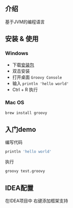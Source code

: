 ## 介绍
基于JVM的编程语言



## 安装 & 使用

### Windows
- 下载[安装包](https://bintray.com/groovy/Distributions/Windows-Installer/groovy-3.0.7-installer#files)
- 双击安装
- 打开桌面 `Groovy Console`
- 输入 `println 'hello world'`
- Ctrl + R 执行

### Mac OS
```bash
brew install groovy
```

## 入门demo
编写代码
```groovy
println 'hello world'
```

执行
```bash
groovy test.groovy
```

## IDEA配置
在IDEA项目中 右键添加框架支持